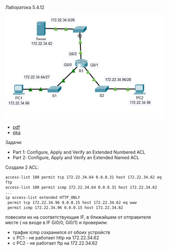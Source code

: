 

Лаборатока 5.4.12

![](./pictures/01.jpg)

- [pdf](labs/5.4.12-packet-tracer---configure-extended-ipv4-acls---scenario-1.pdf)
- [pka](labs/5.4.12-packet-tracer---configure-extended-ipv4-acls---scenario-1.pka)

Задачи:
- Part 1: Configure, Apply and Verify an Extended Numbered ACL
- Part 2: Configure, Apply and Verify an Extended Named ACL

Создали 2 ACL:
```
access-list 100 permit tcp 172.22.34.64 0.0.0.31 host 172.22.34.62 eq ftp
access-list 100 permit icmp 172.22.34.64 0.0.0.31 host 172.22.34.62
...
ip access-list extended HTTP_ONLY
 permit tcp 172.22.34.96 0.0.0.15 host 172.22.34.62 eq www
 permit icmp 172.22.34.96 0.0.0.15 host 172.22.34.62
```

повесили их на соответствующие IF, в ближайшем от отправителя месте ( на входе в IF Gi0/0, Gi0/1)  и проверили:
- трафик icmp сохранился от обоих устройств
- с PC1 - не работает http на 172.22.34.62
- c PC2 - не работает ftp на 172.22.34.62